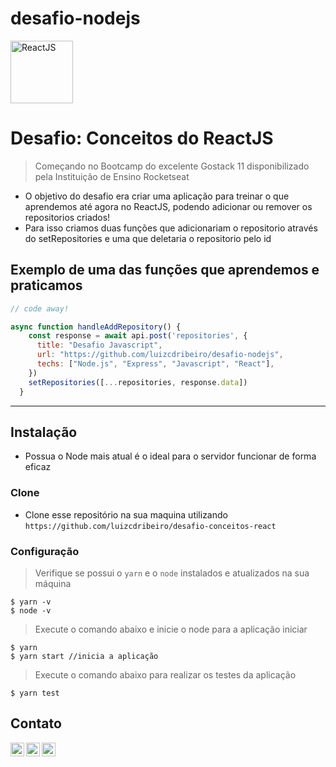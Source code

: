 # desafio-nodejs

<img src="https://reactjs.org/logo-og.png" title="ReactJS" alt="ReactJS" width="100" align="center">


# Desafio: Conceitos do ReactJS

> Começando no Bootcamp do excelente Gostack 11 disponibilizado pela Instituição de Ensino Rocketseat

- O objetivo do desafio era  criar uma aplicação para treinar o que aprendemos até agora no ReactJS, podendo adicionar ou remover os repositorios criados!
- Para isso criamos duas funções que adicionariam o repositorio através do setRepositories e uma que deletaria o repositorio pelo id


## Exemplo de uma das funções que aprendemos e praticamos

```javascript
// code away!

async function handleAddRepository() {
    const response = await api.post('repositories', {
      title: "Desafio Javascript", 
      url: "https://github.com/luizcdribeiro/desafio-nodejs", 
      techs: ["Node.js", "Express", "Javascript", "React"], 
    })
    setRepositories([...repositories, response.data])
  }
```

---

## Instalação

- Possua o Node mais atual é o ideal para o servidor funcionar de forma eficaz

### Clone

- Clone esse repositório na sua maquina utilizando `https://github.com/luizcdribeiro/desafio-conceitos-react`

### Configuração

> Verifique se possui o `yarn` e o `node` instalados e atualizados na sua máquina

```shell
$ yarn -v
$ node -v
```

> Execute o comando abaixo e inicie o node para a aplicação iniciar

```shell
$ yarn
$ yarn start //inicia a aplicação
```
> Execute o comando abaixo para realizar os testes da aplicação

```shell
$ yarn test
```

## Contato

<a href="https://twitter.com/luizjuniordant1">
  <img align="left" alt="Ajay's Twitter" width="22px" src="https://cdn.jsdelivr.net/npm/simple-icons@v3/icons/twitter.svg" />
</a>
<a href="https://www.linkedin.com/in/luiz-carlos-dantas-ribeiro-junior-7422b9124/">
  <img align="left" alt="Ajay's Linkdein" width="22px" src="https://cdn.jsdelivr.net/npm/simple-icons@v3/icons/linkedin.svg" />
</a>
<a href="https://github.com/luizcdribeiro">
  <img align="left" alt="Ajay's Github" width="22px" src="https://cdn.jsdelivr.net/npm/simple-icons@v3/icons/github.svg" />
</a>
